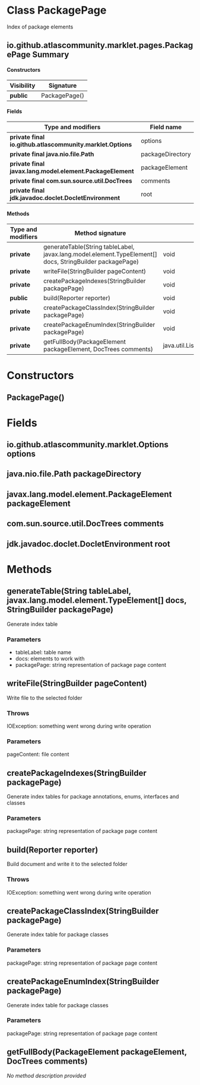 Class PackagePage
=================
Index of package elements

io.github.atlascommunity.marklet.pages.PackagePage Summary
-------
#### Constructors
| Visibility | Signature     |
| ---------- | ------------- |
| **public** | PackagePage() |
#### Fields
| Type and modifiers                                         | Field name       |
| ---------------------------------------------------------- | ---------------- |
| **private final io.github.atlascommunity.marklet.Options** | options          |
| **private final java.nio.file.Path**                       | packageDirectory |
| **private final javax.lang.model.element.PackageElement**  | packageElement   |
| **private final com.sun.source.util.DocTrees**             | comments         |
| **private final jdk.javadoc.doclet.DocletEnvironment**     | root             |
#### Methods
| Type and modifiers | Method signature                                                                                         | Return type                                    |
| ------------------ | -------------------------------------------------------------------------------------------------------- | ---------------------------------------------- |
| **private**        | generateTable(String tableLabel, javax.lang.model.element.TypeElement[] docs, StringBuilder packagePage) | void                                           |
| **private**        | writeFile(StringBuilder pageContent)                                                                     | void                                           |
| **private**        | createPackageIndexes(StringBuilder packagePage)                                                          | void                                           |
| **public**         | build(Reporter reporter)                                                                                 | void                                           |
| **private**        | createPackageClassIndex(StringBuilder packagePage)                                                       | void                                           |
| **private**        | createPackageEnumIndex(StringBuilder packagePage)                                                        | void                                           |
| **private**        | getFullBody(PackageElement packageElement, DocTrees comments)                                            | java.util.List<com.sun.source.doctree.DocTree> |

Constructors
============
PackagePage()
-------------


Fields
======
io.github.atlascommunity.marklet.Options options
------------------------------------------------

java.nio.file.Path packageDirectory
-----------------------------------

javax.lang.model.element.PackageElement packageElement
------------------------------------------------------

com.sun.source.util.DocTrees comments
-------------------------------------

jdk.javadoc.doclet.DocletEnvironment root
-----------------------------------------


Methods
=======
generateTable(String tableLabel, javax.lang.model.element.TypeElement[] docs, StringBuilder packagePage)
--------------------------------------------------------------------------------------------------------
Generate index table

### Parameters

- tableLabel: table name
- docs: elements to work with
- packagePage: string representation of package page content




writeFile(StringBuilder pageContent)
------------------------------------
Write file to the selected folder

### Throws

IOException: something went wrong during write operation

### Parameters

pageContent: file content



createPackageIndexes(StringBuilder packagePage)
-----------------------------------------------
Generate index tables for package annotations, enums, interfaces and classes

### Parameters

packagePage: string representation of package page content



build(Reporter reporter)
------------------------
Build document and write it to the selected folder

### Throws

IOException: something went wrong during write operation



createPackageClassIndex(StringBuilder packagePage)
--------------------------------------------------
Generate index table for package classes

### Parameters

packagePage: string representation of package page content



createPackageEnumIndex(StringBuilder packagePage)
-------------------------------------------------
Generate index table for package classes

### Parameters

packagePage: string representation of package page content



getFullBody(PackageElement packageElement, DocTrees comments)
-------------------------------------------------------------
*No method description provided*




